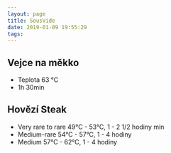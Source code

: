 ```yaml
---
layout: page
title: SousVide
date: 2019-01-09 19:55:29
tags:
---
```

## Vejce na měkko
* Teplota 63 °C
* 1h 30min

## Hovězí Steak
* Very rare to rare 49°C - 53°C,	1 - 2 1/2 hodiny min
* Medium-rare	 54°C - 57°C,	1 - 4 hodiny
* Medium 57°C - 62°C,	1 - 4 hodiny
